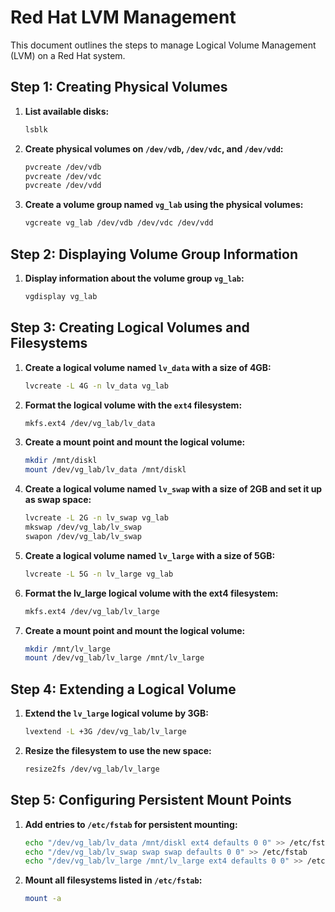 # Red Hat LVM Management

This document outlines the steps to manage Logical Volume Management (LVM) on a Red Hat system.



## Step 1: Creating Physical Volumes

1. **List available disks:**
   ```bash
   lsblk
   ```

2. **Create physical volumes on `/dev/vdb`, `/dev/vdc`, and `/dev/vdd`:**
   ```bash
   pvcreate /dev/vdb
   pvcreate /dev/vdc
   pvcreate /dev/vdd
   ```
3. **Create a volume group named `vg_lab` using the physical volumes:**
   ```bash
   vgcreate vg_lab /dev/vdb /dev/vdc /dev/vdd
   ```
## Step 2: Displaying Volume Group Information

1. **Display information about the volume group `vg_lab`:**
   ```bash
   vgdisplay vg_lab
   ```



## Step 3: Creating Logical Volumes and Filesystems

1. **Create a logical volume named `lv_data` with a size of 4GB:**
   ```bash
   lvcreate -L 4G -n lv_data vg_lab
   ```

2. **Format the logical volume with the `ext4` filesystem:**
   ```bash
   mkfs.ext4 /dev/vg_lab/lv_data
   ```

3. **Create a mount point and mount the logical volume:**
   ```bash
   mkdir /mnt/diskl
   mount /dev/vg_lab/lv_data /mnt/diskl
   ```

4. **Create a logical volume named `lv_swap` with a size of 2GB and set it up as swap space:**
   ```bash
   lvcreate -L 2G -n lv_swap vg_lab
   mkswap /dev/vg_lab/lv_swap
   swapon /dev/vg_lab/lv_swap
   ```

5. **Create a logical volume named `lv_large` with a size of 5GB:**
   ```bash
   lvcreate -L 5G -n lv_large vg_lab
   ```
6. **Format the lv_large logical volume with the ext4 filesystem:**
   ```bash
   mkfs.ext4 /dev/vg_lab/lv_large
    ```
7. **Create a mount point and mount the logical volume:**
   ```bash
   mkdir /mnt/lv_large
   mount /dev/vg_lab/lv_large /mnt/lv_large


## Step 4: Extending a Logical Volume

1. **Extend the `lv_large` logical volume by 3GB:**
   ```bash
   lvextend -L +3G /dev/vg_lab/lv_large
   ```

2. **Resize the filesystem to use the new space:**
   ```bash
   resize2fs /dev/vg_lab/lv_large
   ```



## Step 5: Configuring Persistent Mount Points

1. **Add entries to `/etc/fstab` for persistent mounting:**
   ```bash
   echo "/dev/vg_lab/lv_data /mnt/diskl ext4 defaults 0 0" >> /etc/fstab
   echo "/dev/vg_lab/lv_swap swap swap defaults 0 0" >> /etc/fstab
   echo "/dev/vg_lab/lv_large /mnt/lv_large ext4 defaults 0 0" >> /etc/fstab
   ```


2. **Mount all filesystems listed in `/etc/fstab`:**
   ```bash
   mount -a
   ```

